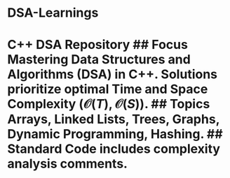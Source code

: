# DSA-Learnings
# C++ DSA Repository  ## Focus Mastering Data Structures and Algorithms (DSA) in C++. Solutions prioritize optimal Time and Space Complexity ($\mathcal{O}(T), \mathcal{O}(S)$).  ## Topics Arrays, Linked Lists, Trees, Graphs, Dynamic Programming, Hashing.  ## Standard Code includes complexity analysis comments.
